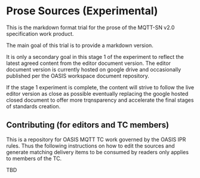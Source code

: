 # Prose Sources (Experimental)

This is the markdown format trial for the prose of the MQTT-SN v2.0 specification work product.

The main goal of this trial is to provide a markdown version.

It is only a secondary goal in this stage 1 of the experiment to reflect the latest agreed content from the editor document version.
The editor document version is currently hosted on google drive and occasionally published per the OASIS workspace document repository.

If the stage 1 experiment is complete, the content will strive to follow the live editor version as close as possible
eventually replacing the google hosted closed document to offer more trqnsparency and accelerate the final stages of standards creation.

## Contributing (for editors and TC members)

This is a repository for OASIS MQTT TC work governed by the OASIS IPR rules.
Thus the following instructions on how to edit the sources and generate matching delivery items to be consumed by readers only applies to members of the TC.

TBD
